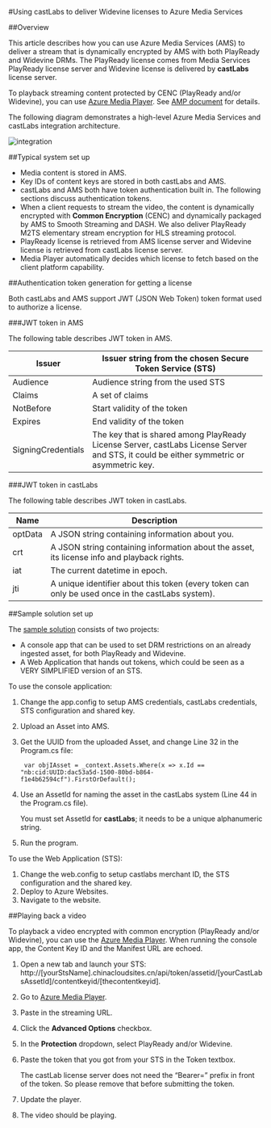 <properties 
	pageTitle="Using castLabs to deliver Widevine licenses to Azure Media Services" 
	description="This article describes how you can use Azure Media Services (AMS) to deliver a stream that is dynamically encrypted by AMS with both PlayReady and Widevine DRMs. The PlayReady license comes from Media Services PlayReady license server and Widevine license is delivered by castLabs license server." 
	services="media-services" 
	documentationCenter="" 
	authors="Mingfeiy,willzhan,Juliako" 
	manager="dwrede" 
	editor=""/>

<tags
	ms.service="media-services"
	ms.date="10/08/2015"
	wacn.date=""/>


#Using castLabs to deliver Widevine licenses to Azure Media Services
<!-- deleted by customization

> [AZURE.SELECTOR]
- [Axinom](/documentation/articles/media-services-axinom-integration)
- [castLabs](/documentation/articles/media-services-castlabs-integration)
-->

##Overview

This article describes how you can use Azure Media Services (AMS) to deliver a stream that is dynamically encrypted by AMS with both PlayReady and Widevine DRMs. The PlayReady license comes from Media Services PlayReady license server and Widevine license is delivered by **castLabs** license server.

To playback streaming content protected by CENC (PlayReady and/or Widevine), you can use  [Azure Media Player](http://amsplayer.azurewebsites.net/azuremediaplayer.html). See [AMP document](http://amp.azure.net/libs/amp/latest/docs/) for details.

The following diagram demonstrates a high-level Azure Media Services and castLabs integration architecture.

![integration](./media/media-services-castlabs-integration/media-services-castlabs-integration.png)

##Typical system set up

- Media content is stored in AMS.
- Key IDs of content keys are stored in both castLabs and AMS.
- castLabs and AMS both have token authentication built in. The following sections discuss authentication tokens. 
- When a client requests to stream the video, the content is dynamically encrypted with **Common Encryption** (CENC) and dynamically packaged by AMS to Smooth Streaming and DASH. We also deliver PlayReady M2TS elementary stream encryption for HLS streaming protocol.
- PlayReady license is retrieved from AMS license server and Widevine license is retrieved from castLabs license server. 
- Media Player automatically decides which license to fetch based on the client platform capability. 

##Authentication token generation for getting a license

Both castLabs and AMS support JWT (JSON Web Token) token format used to authorize a license. 

###JWT token in AMS 

The following table describes JWT token in AMS. 

Issuer|Issuer string from the chosen Secure Token Service (STS)
---|---
Audience|Audience string from the used STS
Claims|A set of claims
NotBefore|Start validity of the token
Expires|End validity of the token
SigningCredentials|The key that is shared among PlayReady License Server, castLabs License Server and STS, it could be either symmetric or asymmetric key.

###JWT token in castLabs

The following table describes JWT token in castLabs. 

Name|Description
---|---
optData|A JSON string containing information about you. 
crt|A JSON string containing information about the asset, its license info and playback rights.
iat|The current datetime in epoch.
jti|A unique identifier about this token (every token can only be used once in the castLabs system).

##Sample solution set up 

The [sample solution](https://github.com/AzureMediaServicesSamples/CastlabsIntegration) consists of two projects:

-	A console app that can be used to set DRM restrictions on an already ingested asset, for both PlayReady and Widevine.
-	A Web Application that hands out tokens, which could be seen as a VERY SIMPLIFIED version of an STS.


To use the console application:

1.	Change the app.config to setup AMS credentials, castLabs credentials, STS configuration and shared key.
2.	Upload an Asset into AMS.
3.	Get the UUID from the uploaded Asset, and change Line 32 in the Program.cs file:

		 var objIAsset = _context.Assets.Where(x => x.Id == "nb:cid:UUID:dac53a5d-1500-80bd-b864-f1e4b62594cf").FirstOrDefault();

4.	Use an AssetId for naming the asset in the castLabs system (Line 44 in the Program.cs file).

	You must set AssetId for **castLabs**; it needs to be a unique alphanumeric string.

5.	Run the program.


To use the Web Application (STS):

1.	Change the web.config to setup castlabs merchant ID, the STS configuration and the shared key.
2.	Deploy to Azure Websites.
3.	Navigate to the website.

##Playing back a video

To playback a video encrypted with common encryption (PlayReady and/or Widevine), you can use the [Azure Media Player](http://amsplayer.azurewebsites.net/azuremediaplayer.html). When running the console app, the Content Key ID and the Manifest URL are echoed.

1.	Open a new tab and launch your STS: http://[yourStsName].chinacloudsites.cn/api/token/assetid/[yourCastLabsAssetId]/contentkeyid/[thecontentkeyid].
2.	Go to [Azure Media Player](http://amsplayer.azurewebsites.net/azuremediaplayer.html).
3.	Paste in the streaming URL.
4.	Click the **Advanced Options** checkbox.
5.	In the **Protection** dropdown, select PlayReady and/or Widevine.
6.	Paste the token that you got from your STS in the Token textbox. 
	
	The castLab license server does not need the “Bearer=” prefix in front of the token. So please remove that before submitting the token.
7.	Update the player.
8.	The video should be playing.

<!-- deleted by customization
##Media Services learning paths

You can view AMS learning paths here:

- [AMS Live Streaming Workflow](http://azure.microsoft.com/documentation/learning-paths/media-services-streaming-live/)
- [AMS on Demand Streaming Workflow](http://azure.microsoft.com/documentation/learning-paths/media-services-streaming-on-demand/)


-->